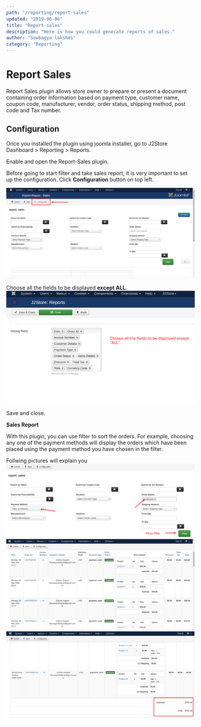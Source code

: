 ```yaml
---
path: "/reporting/report-sales"
updated: "2019-06-06"
title: "Report-sales"
description: "Here is how you could generate reports of sales."
author: "Sowbagya lakshmi"
category: "Reporting"
---
```

# Report Sales

Report Sales plugin allows store owner to prepare or present a document containing order information based on payment type, customer name, coupon code, manufacturer, vendor, order status, shipping method, post code and Tax number.

## Configuration

Once you installed the plugin using joomla installer, go to J2Store Dashboard > Reporting > Reports.

Enable and open the Report-Sales plugin.

Before going to start filter and take sales report, it is very important to set up the configuration. Click **Configuration** button on top left.

![Reporting configuration](https://raw.githubusercontent.com/j2store/doc-images/master/reporting/Report-sales/report_sales-config.png)

Choose all the fields to be displayed **except ALL**.
![Choosing fields that have to be in report](https://raw.githubusercontent.com/j2store/doc-images/master/reporting/Report-sales/report_sales_display_fields.png)

Save and close.

**Sales Report**

With this plugin, you can use filter to sort the orders. For example, choosing any one of the payment methods will display the orders which have been placed using the payment method you have chosen in the filter.

Follwing pictures will explain you
![Chhosing the filters](https://raw.githubusercontent.com/j2store/doc-images/master/reporting/Report-sales/report_sales_filters.png)
![Sales report](https://raw.githubusercontent.com/j2store/doc-images/master/reporting/Report-sales/report_sales_report.png)
![Sub total part of the report preview](https://raw.githubusercontent.com/j2store/doc-images/master/reporting/Report-sales/report_sales_sales-report-subtotal.png)
